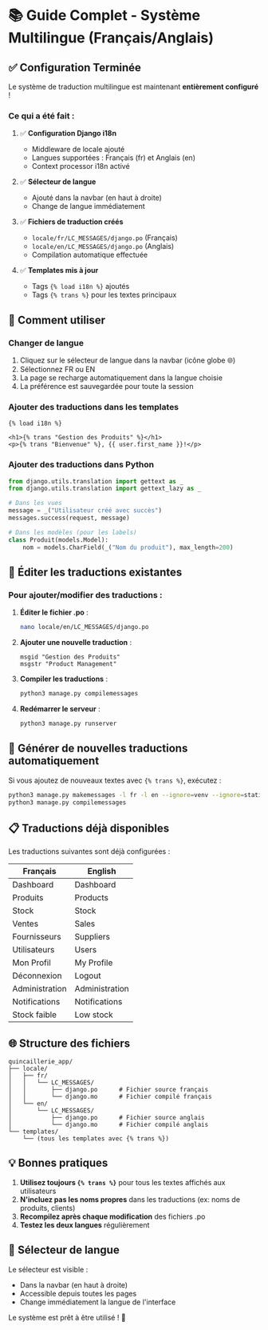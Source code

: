 # 📚 Guide Complet - Système Multilingue (Français/Anglais)

## ✅ Configuration Terminée

Le système de traduction multilingue est maintenant **entièrement configuré** !

### Ce qui a été fait :

1. ✅ **Configuration Django i18n**
   - Middleware de locale ajouté
   - Langues supportées : Français (fr) et Anglais (en)
   - Context processor i18n activé

2. ✅ **Sélecteur de langue**
   - Ajouté dans la navbar (en haut à droite)
   - Change de langue immédiatement

3. ✅ **Fichiers de traduction créés**
   - `locale/fr/LC_MESSAGES/django.po` (Français)
   - `locale/en/LC_MESSAGES/django.po` (Anglais)
   - Compilation automatique effectuée

4. ✅ **Templates mis à jour**
   - Tags `{% load i18n %}` ajoutés
   - Tags `{% trans %}` pour les textes principaux

## 🎯 Comment utiliser

### Changer de langue

1. Cliquez sur le sélecteur de langue dans la navbar (icône globe 🌐)
2. Sélectionnez FR ou EN
3. La page se recharge automatiquement dans la langue choisie
4. La préférence est sauvegardée pour toute la session

### Ajouter des traductions dans les templates

```django
{% load i18n %}

<h1>{% trans "Gestion des Produits" %}</h1>
<p>{% trans "Bienvenue" %}, {{ user.first_name }}!</p>
```

### Ajouter des traductions dans Python

```python
from django.utils.translation import gettext as _
from django.utils.translation import gettext_lazy as _

# Dans les vues
message = _("Utilisateur créé avec succès")
messages.success(request, message)

# Dans les modèles (pour les labels)
class Produit(models.Model):
    nom = models.CharField(_("Nom du produit"), max_length=200)
```

## 📝 Éditer les traductions existantes

### Pour ajouter/modifier des traductions :

1. **Éditer le fichier .po** :
   ```bash
   nano locale/en/LC_MESSAGES/django.po
   ```

2. **Ajouter une nouvelle traduction** :
   ```po
   msgid "Gestion des Produits"
   msgstr "Product Management"
   ```

3. **Compiler les traductions** :
   ```bash
   python3 manage.py compilemessages
   ```

4. **Redémarrer le serveur** :
   ```bash
   python3 manage.py runserver
   ```

## 🔄 Générer de nouvelles traductions automatiquement

Si vous ajoutez de nouveaux textes avec `{% trans %}`, exécutez :

```bash
python3 manage.py makemessages -l fr -l en --ignore=venv --ignore=staticfiles --ignore=locale
python3 manage.py compilemessages
```

## 📋 Traductions déjà disponibles

Les traductions suivantes sont déjà configurées :

| Français | English |
|---------|---------|
| Dashboard | Dashboard |
| Produits | Products |
| Stock | Stock |
| Ventes | Sales |
| Fournisseurs | Suppliers |
| Utilisateurs | Users |
| Mon Profil | My Profile |
| Déconnexion | Logout |
| Administration | Administration |
| Notifications | Notifications |
| Stock faible | Low stock |

## 🌐 Structure des fichiers

```
quincaillerie_app/
├── locale/
│   ├── fr/
│   │   └── LC_MESSAGES/
│   │       ├── django.po      # Fichier source français
│   │       └── django.mo      # Fichier compilé français
│   └── en/
│       └── LC_MESSAGES/
│           ├── django.po      # Fichier source anglais
│           └── django.mo      # Fichier compilé anglais
└── templates/
    └── (tous les templates avec {% trans %})
```

## 💡 Bonnes pratiques

1. **Utilisez toujours `{% trans %}`** pour tous les textes affichés aux utilisateurs
2. **N'incluez pas les noms propres** dans les traductions (ex: noms de produits, clients)
3. **Recompilez après chaque modification** des fichiers .po
4. **Testez les deux langues** régulièrement

## 🎨 Sélecteur de langue

Le sélecteur est visible :
- Dans la navbar (en haut à droite)
- Accessible depuis toutes les pages
- Change immédiatement la langue de l'interface

Le système est prêt à être utilisé ! 🚀

